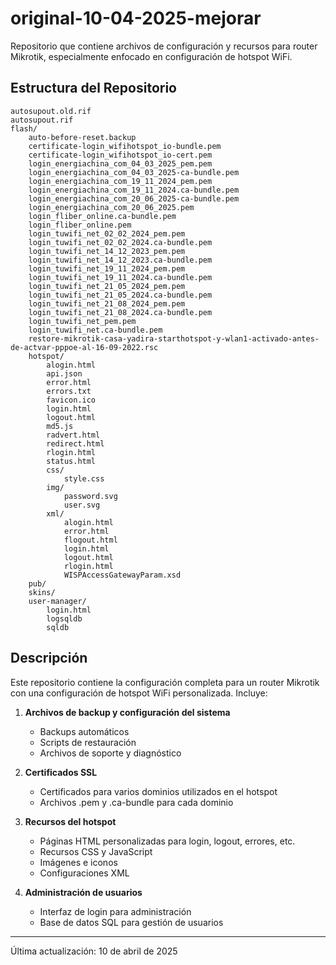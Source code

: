 # original-10-04-2025-mejorar

Repositorio que contiene archivos de configuración y recursos para router Mikrotik, especialmente enfocado en configuración de hotspot WiFi.

## Estructura del Repositorio

```
autosupout.old.rif
autosupout.rif
flash/
	auto-before-reset.backup
	certificate-login_wifihotspot_io-bundle.pem
	certificate-login_wifihotspot_io-cert.pem
	login_energiachina_com_04_03_2025_pem.pem
	login_energiachina_com_04_03_2025-ca-bundle.pem
	login_energiachina_com_19_11_2024_pem.pem
	login_energiachina_com_19_11_2024.ca-bundle.pem
	login_energiachina_com_20_06_2025-ca-bundle.pem
	login_energiachina_com_20_06_2025.pem
	login_fliber_online.ca-bundle.pem
	login_fliber_online.pem
	login_tuwifi_net_02_02_2024_pem.pem
	login_tuwifi_net_02_02_2024.ca-bundle.pem
	login_tuwifi_net_14_12_2023_pem.pem
	login_tuwifi_net_14_12_2023.ca-bundle.pem
	login_tuwifi_net_19_11_2024_pem.pem
	login_tuwifi_net_19_11_2024.ca-bundle.pem
	login_tuwifi_net_21_05_2024_pem.pem
	login_tuwifi_net_21_05_2024.ca-bundle.pem
	login_tuwifi_net_21_08_2024_pem.pem
	login_tuwifi_net_21_08_2024.ca-bundle.pem
	login_tuwifi_net_pem.pem
	login_tuwifi_net.ca-bundle.pem
	restore-mikrotik-casa-yadira-starthotspot-y-wlan1-activado-antes-de-actvar-pppoe-al-16-09-2022.rsc
	hotspot/
		alogin.html
		api.json
		error.html
		errors.txt
		favicon.ico
		login.html
		logout.html
		md5.js
		radvert.html
		redirect.html
		rlogin.html
		status.html
		css/
			style.css
		img/
			password.svg
			user.svg
		xml/
			alogin.html
			error.html
			flogout.html
			login.html
			logout.html
			rlogin.html
			WISPAccessGatewayParam.xsd
	pub/
	skins/
	user-manager/
		login.html
		logsqldb
		sqldb
```

## Descripción

Este repositorio contiene la configuración completa para un router Mikrotik con una configuración de hotspot WiFi personalizada. Incluye:

1. **Archivos de backup y configuración del sistema**
   - Backups automáticos
   - Scripts de restauración
   - Archivos de soporte y diagnóstico

2. **Certificados SSL**
   - Certificados para varios dominios utilizados en el hotspot
   - Archivos .pem y .ca-bundle para cada dominio

3. **Recursos del hotspot**
   - Páginas HTML personalizadas para login, logout, errores, etc.
   - Recursos CSS y JavaScript
   - Imágenes e iconos
   - Configuraciones XML

4. **Administración de usuarios**
   - Interfaz de login para administración
   - Base de datos SQL para gestión de usuarios

---
Última actualización: 10 de abril de 2025